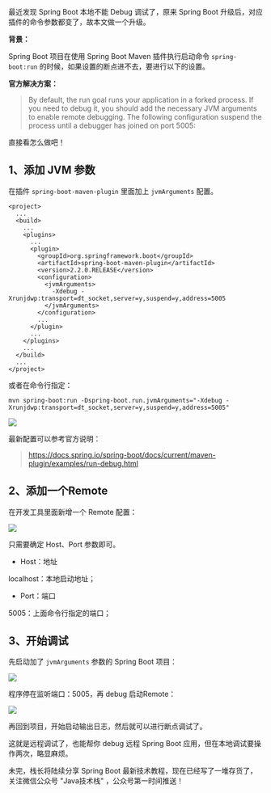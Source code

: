 最近发现 Spring Boot 本地不能 Debug 调试了，原来 Spring Boot 升级后，对应插件的命令参数都变了，故本文做一个升级。

**背景：**

Spring Boot 项目在使用 Spring Boot Maven 插件执行启动命令 `spring-boot:run` 的时候，如果设置的断点进不去，要进行以下的设置。

**官方解决方案：**

> By default, the run goal runs your application in a forked process. If you need to debug it, you should add the necessary JVM arguments to enable remote debugging. The following configuration suspend the process until a debugger has joined on port 5005:

直接看怎么做吧！

## 1、添加 JVM 参数

在插件 `spring-boot-maven-plugin` 里面加上 `jvmArguments` 配置。

```
<project>
  ...
  <build>
    ...
    <plugins>
      ...
      <plugin>
        <groupId>org.springframework.boot</groupId>
        <artifactId>spring-boot-maven-plugin</artifactId>
        <version>2.2.0.RELEASE</version>
        <configuration>
          <jvmArguments>
            -Xdebug -Xrunjdwp:transport=dt_socket,server=y,suspend=y,address=5005
          </jvmArguments>
        </configuration>
        ...
      </plugin>
      ...
    </plugins>
    ...
  </build>
  ...
</project>
```

或者在命令行指定：

```
mvn spring-boot:run -Dspring-boot.run.jvmArguments="-Xdebug -Xrunjdwp:transport=dt_socket,server=y,suspend=y,address=5005"
```

![](http://img.javastack.cn/20191030171505.png)

最新配置可以参考官方说明：

> https://docs.spring.io/spring-boot/docs/current/maven-plugin/examples/run-debug.html

## 2、添加一个Remote

在开发工具里面新增一个 Remote 配置：

![](http://img.javastack.cn/20191030170633.png)

只需要确定 Host、Port 参数即可。

- Host：地址

localhost：本地启动地址；

- Port：端口

5005：上面命令行指定的端口；

## 3、开始调试

先启动加了 `jvmArguments` 参数的 Spring Boot 项目：

![](http://img.javastack.cn/20191030174448.png)

程序停在监听端口：5005，再 debug 启动Remote：

![](http://img.javastack.cn/20191030174710.png)

再回到项目，开始启动输出日志，然后就可以进行断点调试了。

这就是远程调试了，也能帮你 debug 远程 Spring Boot 应用，但在本地调试要操作两次，略显麻烦。

未完，栈长将陆续分享 Spring Boot 最新技术教程，现在已经写了一堆存货了，关注微信公众号 "Java技术栈" ，公众号第一时间推送！

